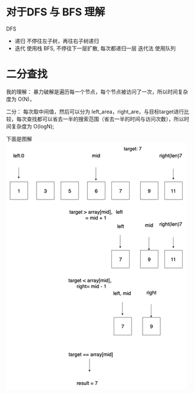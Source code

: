 # 对于DFS 与 BFS 理解


DFS 
- 递归 不停往左子树，再往右子树递归
- 迭代 使用栈
BFS, 不停往下一层扩散, 每次都递归一层
迭代法 使用队列

# 二分查找
我的理解：
暴力破解是遍历每一个节点，每个节点被访问了一次，所以时间复杂度为 O(N)，

二分：
每次取中间值，然后可以分为 left_area，right_are，与目标target进行比较，每次查找都可以省去一半的搜索范围（省去一半的时间与访问次数），所以时间复杂度为 O(logN);

下面是图解
!['二分查找'](./二分查找.png)





